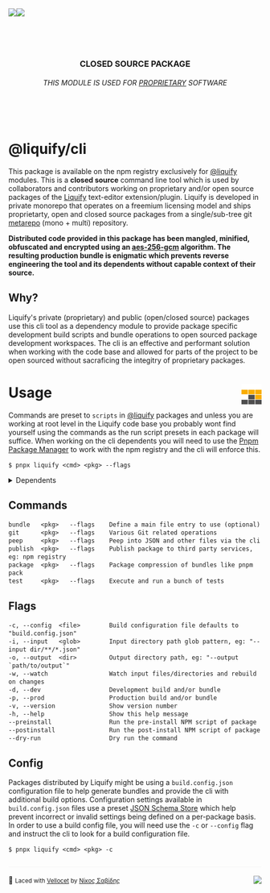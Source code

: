 ## <img src="https://img.shields.io/circleci/build/github/panoply/liquify/circleci-project-setup?token=54a787fdd39139be0add226455eb4d07f34f9d3f&style=flat-square&logo=CircleCI&label=&labelColor=555" align="left" />&nbsp;&nbsp;<img align="left" src="https://img.shields.io/librariesio/release/npm/@liquify/specs?style=flat-square&label=&logoWidth=28&labelColor=555&logo=data:image/svg+xml;base64,PHN2ZyB4bWxucz0iaHR0cDovL3d3dy53My5vcmcvMjAwMC9zdmciIHZpZXdCb3g9IjAgMCAyNCA5LjMzIj48dGl0bGU+bnBtPC90aXRsZT48cGF0aCBkPSJNMCwwVjhINi42N1Y5LjMzSDEyVjhIMjRWMFpNNi42Nyw2LjY2SDUuMzN2LTRINHY0SDEuMzRWMS4zM0g2LjY3Wm00LDBWOEg4VjEuMzNoNS4zM1Y2LjY2SDEwLjY3Wm0xMiwwSDIxLjM0di00SDIwdjRIMTguNjd2LTRIMTcuMzR2NEgxNC42N1YxLjMzaDhabS0xMi00SDEyVjUuMzNIMTAuNjZaIiBzdHlsZT0iZmlsbDojZmZmIi8+PC9zdmc+" />

<!-- NPM BANNER  -->

<br><br>

<h3 align="center">CLOSED SOURCE PACKAGE</h3>
<h6 align="center">THIS MODULE IS USED FOR <a href="https://liquify.dev">PROPRIETARY</a> SOFTWARE</h6>
<br><br>

# @liquify/cli

This package is available on the npm registry exclusively for [@liquify](#) modules. This is a **closed source** command line tool which is used by collaborators and contributors working on proprietary and/or open source packages of the [Liquify](https://liquify.dev) text-editor extension/plugin. Liquify is developed in private monorepo that operates on a freemium licensing model and ships proprietarty, open and closed source packages from a single/sub-tree git [metarepo](https://notes.burke.libbey.me/metarepo/#metarepo-architecture) (mono + multi) repository.

**Distributed code provided in this package has been mangled, minified, obfuscated and encrypted using an [aes-256-gcm](https://en.wikipedia.org/wiki/Galois/Counter_Mode) algorithm. The resulting production bundle is enigmatic which prevents reverse engineering the tool and its dependents without capable context of their source.**

## Why?

Liquify's private (proprietary) and public (open/closed source) packages use this cli tool as a dependency module to provide package specific development build scripts and bundle operations to open sourced package development workspaces. The cli is an effective and performant solution when working with the code base and allowed for parts of the project to be open sourced without sacraficing the integitry of proprietary packages.

# Usage <img align="right" src="https://raw.githubusercontent.com/panoply/liquify/next/assets/pnpm.svg?token=ABVXCLHHRU3WQKQOVKHYPIS6YBYYY" width="40" height="40">

Commands are preset to `scripts` in [@liquify](#) packages and unless you are working at root level in the Liquify code base you probably wont find yourself using the commands as the run script presets in each package will suffice. When working on the cli dependents you will need to use the [Pnpm Package Manager](#) to work with the npm registry and the cli will enforce this.

```cli
$ pnpx liquify <cmd> <pkg> --flags
```

<details>
<summary>
  Dependents
</summary>
<p>

The following Liquify packages require this cli module as a dependency and ship with preset run script commands.

- [@liquify/atom](#)
- [@liquify/liquid-language-server](#)
- [@liquify/liquid-language-grammars](#)
- [@liquify/sublime](#)
- [@liquify/vscode](#)
- [@liquify/liquify.dev](#)

</p>
</details>

## Commands

```cli
bundle   <pkg>   --flags    Define a main file entry to use (optional)
git      <pkg>   --flags    Various Git related operations
peep     <pkg>   --flags    Peep into JSON and other files via the cli
publish  <pkg>   --flags    Publish package to third party services, eg: npm registry
package  <pkg>   --flags    Package compression of bundles like pnpm pack
test     <pkg>   --flags    Execute and run a bunch of tests
```

## Flags

```cli
-c, --config  <file>        Build configuration file defaults to "build.config.json"
-i, --input   <glob>        Input directory path glob pattern, eg: "--input dir/**/*.json"
-o, --output  <dir>         Output directory path, eg: "--output `path/to/output`"
-w, --watch                 Watch input files/directories and rebuild on changes
-d, --dev                   Development build and/or bundle
-p, --prod                  Production build and/or bundle
-v, --version               Show version number
-h, --help                  Show this help message
--preinstall                Run the pre-install NPM script of package
--postinstall               Run the post-install NPM script of package
--dry-run                   Dry run the command
```

## Config

Packages distributed by Liquify might be using a `build.config.json` configuration file to help generate bundles and provide the cli with additional build options. Configuration settings available in `build.config.json` files use a preset [JSON Schema Store](#) which help prevent incorrect or invalid settings being defined on a per-package basis. In order to use a build config file, you will need use the `-c` or `--config` flag and instruct the cli to look for a build configuration file.

```cli
$ pnpx liquify <cmd> <pkg> -c
```

<img src="https://raw.githubusercontent.com/panoply/liquify/next/assets/line.svg?token=ABVXCLHQXKGG6A6H7G2JQGK6YBWSS" />

🥛 <small>Laced with [Vellocet](#) by [Νίκος Σαβίδης](mailto:nicos@gmx.com)</small> <img align="right" src="https://img.shields.io/badge/-@sisselsiv-1DA1F2?logo=twitter&logoColor=fff" />
